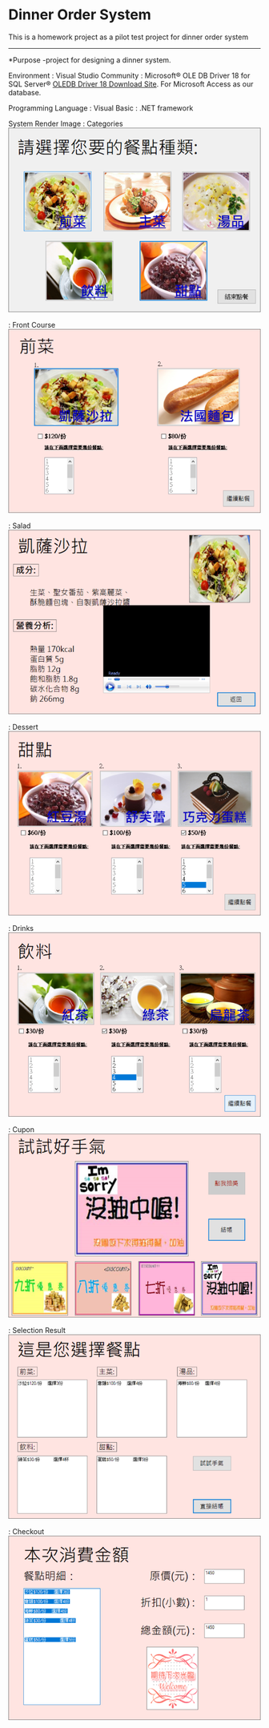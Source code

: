 ﻿# Dinner Order System


This is a homework project as a pilot test project
for dinner order system

***

*Purpose 
  -project for designing a dinner system.

Environment 
  : Visual Studio Community
  : Microsoft® OLE DB Driver 18 for SQL Server®
    [OLEDB Driver 18 Download Site](https://www.microsoft.com/en-us/download/details.aspx?id=56730). 
    For Microsoft Access as our database.

Programming Language
  : Visual Basic
  : .NET framework

System Render Image
  : Categories
   ![Category](Resources/Render_Picture/Category.png)
  
  : Front Course
  ![Front Course](Resources/Render_Picture/Front_Course.png)
  
  : Salad
  ![Salad](Resources/Render_Picture/Salad.png)
  
  : Dessert
  ![Dessert](Resources/Render_Picture/Dessert.png)
  
  : Drinks
  ![Drinks](Resources/Render_Picture/Drinks.png)
  
  : Cupon
  ![Cupon Ticket](Resources/Render_Picture/Cupon_Ticket.png)
  
  : Selection Result
  ![Selected Result](Resources/Render_Picture/Selected_Result.png)
  
  : Checkout
  ![Checkout](Resources/Render_Picture/Checkout.png)
